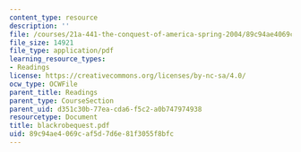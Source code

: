 ```yaml
---
content_type: resource
description: ''
file: /courses/21a-441-the-conquest-of-america-spring-2004/89c94ae4069caf5d7d6e81f3055f8bfc_blackrobequest.pdf
file_size: 14921
file_type: application/pdf
learning_resource_types:
- Readings
license: https://creativecommons.org/licenses/by-nc-sa/4.0/
ocw_type: OCWFile
parent_title: Readings
parent_type: CourseSection
parent_uid: d351c30b-77ea-cda6-f5c2-a0b747974938
resourcetype: Document
title: blackrobequest.pdf
uid: 89c94ae4-069c-af5d-7d6e-81f3055f8bfc
---
```

